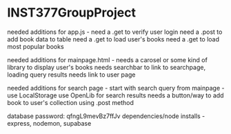 # INST377GroupProject

needed additions for app.js - 
need a .get to verify user login
need a .post to add book data to table
need a .get to load user's books 
need a .get to load most popular books

needed additions for mainpage.html -
needs a carosel or some kind of library to display user's books
needs searchbar to link to searchpage, loading query results
needs link to user page

needed additions for search page -
start with search query from mainpage - use LocalStorage
use OpenLib for search results
needs a button/way to add book to user's collection using .post method


database password: qfngL9mevBz7ffJv
dependencies/node installs - express, nodemon, supabase